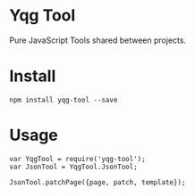 # Yqg Tool
Pure JavaScript Tools shared between projects.

# Install
```
npm install yqg-tool --save
```

# Usage
```
var YqgTool = require('yqg-tool');
var JsonTool = YqgTool.JsonTool;

JsonTool.patchPage({page, patch, template});
```
